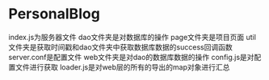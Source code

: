 # PersonalBlog
 index.js为服务器文件
 dao文件夹是对数据库的操作
 page文件夹是项目页面
 util文件夹是获取时间戳和dao文件夹中获取数据库数据的success回调函数
 server.conf是配置文件
 web文件夹是对dao的数据库数据的操作
 config.js是对配置文件进行获取
 loader.js是对web层的所有的导出的map对象进行汇总
